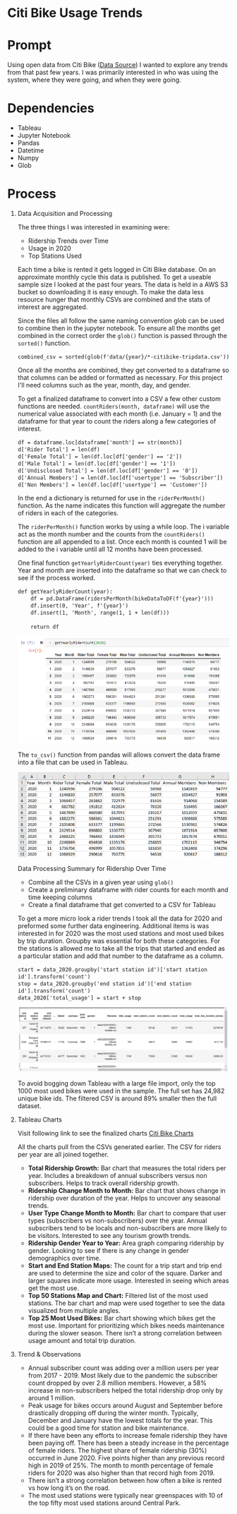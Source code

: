 # Citi Bike Usage Trends

# Prompt
Using open data from Citi Bike ([Data Source](https://www.citibikenyc.com/system-data)) I wanted to explore any trends from that past few years. I was primarily interested in who was using the system, where they were going, and when they were going.

# Dependencies
- Tableau
- Jupyter Notebook
- Pandas
- Datetime
- Numpy
- Glob

# Process
1. Data Acquisition and Processing

    The three things I was interested in examining were:
    - Ridership Trends over Time
    - Usage in 2020
    - Top Stations Used

    Each time a bike is rented it gets logged in Citi Bike database. On an approximate monthly cycle this data is published. To get a useable sample size I looked at the past four years. The data is held in a AWS S3 bucket so downloading it is easy enough. To make the data less resource hunger that monthly CSVs are combined and the stats of interest are aggregated. 

    Since the files all follow the same naming convention glob can be used to combine then in the jupyter notebook. To ensure all the months get combined in the correct order the `glob()` function is passed through the `sorted()` function. 
    ```
    combined_csv = sorted(glob(f'data/{year}/*-citibike-tripdata.csv'))
    ```

    Once all the months are combined, they get converted to a dataframe so that columns can be added or formatted as necessary. For this project I'll need columns such as the year, month, day, and gender. 

    To get a finalized dataframe to convert into a CSV a few other custom functions are needed. `countRiders(month, dataframe)` will use the numerical value associated with each month (i.e. January = 1) and the dataframe for that year to count the riders along a few categories of interest. 
    ```
    df = dataframe.loc[dataframe['month'] == str(month)]
    d['Rider Total'] = len(df)
    d['Female Total'] = len(df.loc[df['gender'] == '2'])
    d['Male Total'] = len(df.loc[df['gender'] == '1'])
    d['Undisclosed Total'] = len(df.loc[df['gender'] == '0'])
    d['Annual Members'] = len(df.loc[df['usertype'] == 'Subscriber'])
    d['Non Members'] = len(df.loc[df['usertype'] == 'Customer'])
    ```
    In the end a dictionary is returned for use in the `riderPerMonth()` function. As the name indicates this function will aggregate the number of riders in each of the categories.

    The `riderPerMonth()` function works by using a while loop. The i variable act as the month number and the counts from the `countRiders()` function are all appended to a list. Once each month is counted 1 will be added to the i variable until all 12 months have been processed.

    One final function `getYearlyRiderCount(year)` ties everything together. Year and month are inserted into the dataframe so that we can check to see if the process worked.
    ```
    def getYearlyRiderCount(year):
        df = pd.DataFrame(ridersPerMonth(bikeDataToDF(f'{year}')))
        df.insert(0, 'Year', f'{year}')
        df.insert(1, 'Month', range(1, 1 + len(df)))
    
        return df
    ```
    <img src="images/ridercount-function.png" height="auto">
 
    The `to_csv()` function from pandas will allows convert the data frame into a file that can be used in Tableau.
    
    <img src="images/2020-riders.png" height="auto">

    Data Processing Summary for Ridership Over Time
      * Combine all the CSVs in a given year using `glob()`
      * Create a preliminary dataframe with rider counts for each month and time keeping columns
      * Create a final dataframe that get converted to a CSV for Tableau

    To get a more micro look a rider trends I took all the data for 2020 and preformed some further data engineering. Additional items is was interested in for 2020 was the most used stations and most used bikes by trip duration. Groupby was essential for both these categories. For the stations is allowed me to take all the trips that started and ended as a particular station and add that number to the dataframe as a column.
    ```
    start = data_2020.groupby('start station id')['start station id'].transform('count')
    stop = data_2020.groupby('end station id')['end station id'].transform('count')
    data_2020['total_usage'] = start + stop
    ```
    
    <img src="images/top-riders.png" height="auto">
    
    To avoid bogging down Tableau with a large file import, only the top 1000 most used bikes were used in the sample. The full set has 24,982 unique bike ids. The filtered CSV is around 89% smaller then the full dataset.
    
2. Tableau Charts

    Visit following link to see the finalized charts [Citi Bike Charts](https://public.tableau.com/profile/nick.voravong#!/vizhome/CitiBike2017-2020/CitiBikeTrends)
    
    All the charts pull from the CSVs generated earlier. The CSV for riders per year are all joined together.
    * **Total Ridership Growth:** Bar chart that measures the total riders per year. Includes a breakdown of annual subscribers versus non subscribers. Helps to track overall ridership growth.
    * **Ridership Change Month to Month:** Bar chart that shows change in ridership over duration of the year. Helps to uncover any seasonal trends. 
    * **User Type Change Month to Month:** Bar chart to compare that user types (subscribers vs non-subscribers) over the year. Annual subscribers tend to be locals and non-subscribers are more likely to be visitors. Interested to see any tourism growth trends.
    * **Ridership Gender Year to Year:** Area graph comparing ridership by gender. Looking to see if there is any change in gender demographics over time.
    *  **Start and End Station Maps:** The count for a trip start and trip end are used to determine the size and color of the square. Darker and larger squares indicate more usage. Interested in seeing which areas get the most use.
    *  **Top 50 Stations Map and Chart:** Filtered list of the most used stations. The bar chart and map were used together to see the data visualized from multiple angles.
    *  **Top 25 Most Used Bikes:** Bar chart showing which bikes get the most use. Important for prioritizing which bikes needs maintenance during the slower season. There isn’t a strong correlation between usage amount and total trip duration.

3. Trend & Observations

    * Annual subscriber count was adding over a million users per year from 2017 - 2019. Most likely due to the pandemic the subscriber count dropped by over 2.8 million members. However, a 58% increase in non-subscribers helped the total ridership drop only by around 1 million. 
    * Peak usage for bikes occurs around August and September before drastically dropping off during the winter month. Typically, December and January have the lowest totals for the year. This could be a good time for station and bike maintenance.
    * If there have been any efforts to increase female ridership they have been paying off. There has been a steady increase in the percentage of female riders. The highest share of female ridership (30%) occurred in June 2020. Five points higher than any previous record high in 2019 of 25%. The month to month percentage of female riders for 2020 was also higher than that record high from 2019.
    * There isn’t a strong correlation between how often a bike is rented vs how long it’s on the road.
    * The most used stations were typically near greenspaces with 10 of the top fifty most used stations around Central Park.
